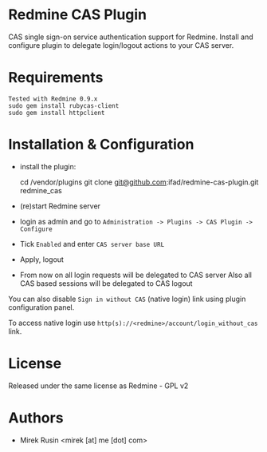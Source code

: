 # Redmine CAS Plugin

CAS single sign-on service authentication support for Redmine.
Install and configure plugin to delegate login/logout actions to your CAS server.

# Requirements

    Tested with Redmine 0.9.x
    sudo gem install rubycas-client
    sudo gem install httpclient

# Installation & Configuration

- install the plugin:

    cd <redmine>/vendor/plugins
    git clone git@github.com:ifad/redmine-cas-plugin.git redmine_cas
    
- (re)start Redmine server
- login as admin and go to `Administration -> Plugins -> CAS Plugin -> Configure`
- Tick `Enabled` and enter `CAS server base URL`
- Apply, logout
- From now on all login requests will be delegated to CAS server
  Also all CAS based sessions will be delegated to CAS logout

You can also disable `Sign in without CAS` (native login) link using plugin configuration panel.

To access native login use `http(s)://<redmine>/account/login_without_cas` link.

# License

Released under the same license as Redmine - GPL v2

# Authors

- Mirek Rusin <mirek [at] me [dot] com>
